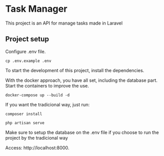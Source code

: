 # Task Manager

This project is an API for manage tasks made in Laravel

## Project setup

Configure .env file.

```
cp .env.example .env
```

To start the development of this project, install the dependencies.

With the docker approach, you have all set, including the database part. Start the containers to improve the use.

```
docker-compose up --build -d
```

If you want the tradicional way, just run:

```
composer install
```
```
php artisan serve
```

Make sure to setup the database on the .env file if you choose to run the project by the tradicional way

Access: http://localhost:8000.
